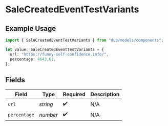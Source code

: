 # SaleCreatedEventTestVariants

## Example Usage

```typescript
import { SaleCreatedEventTestVariants } from "dub/models/components";

let value: SaleCreatedEventTestVariants = {
  url: "https://funny-self-confidence.info/",
  percentage: 4643.61,
};
```

## Fields

| Field              | Type               | Required           | Description        |
| ------------------ | ------------------ | ------------------ | ------------------ |
| `url`              | *string*           | :heavy_check_mark: | N/A                |
| `percentage`       | *number*           | :heavy_check_mark: | N/A                |
